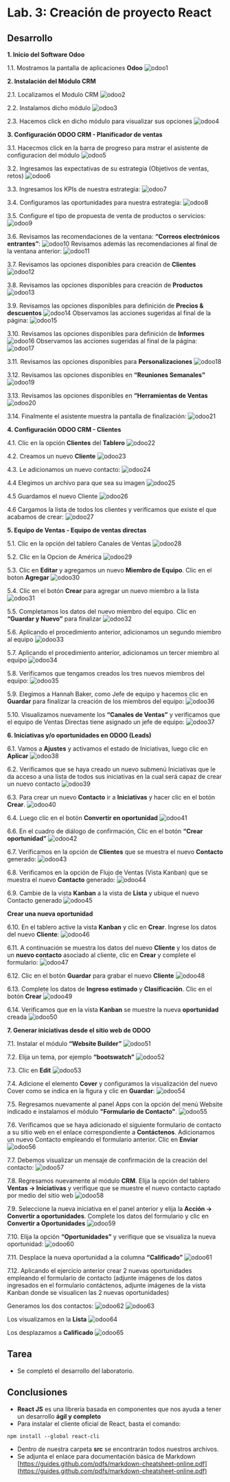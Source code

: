 # Lab. 3: Creación de proyecto React

## Desarrollo

**1. Inicio del Software Odoo**

1.1. Mostramos la pantalla de aplicaciones **Odoo**
![odoo1](images/1.PNG)


**2. Instalación del Módulo CRM**

2.1. Localizamos el Modulo CRM
![odoo2](images/2.PNG)

2.2. Instalamos dicho módulo
![odoo3](images/3.PNG)

2.3. Hacemos click en dicho módulo para visualizar sus opciones
![odoo4](images/4.PNG)

**3. Configuración ODOO CRM - Planificador de ventas**

3.1. Hacecmos click en la barra de progreso para mstrar el asistente de configuracion del módulo
![odoo5](images/5.PNG)

3.2. Ingresamos las expectativas de su estrategia (Objetivos de ventas, retos)
![odoo6](images/6.PNG)

3.3. Ingresamos los KPIs de nuestra estrategia:
![odoo7](images/7.PNG)

3.4. Configuramos las oportunidades para nuestra estrategia:
![odoo8](images/8.PNG)

3.5. Configure el tipo de propuesta de venta de productos o servicios:
![odoo9](images/9.PNG)

3.6. Revisamos las recomendaciones de la ventana: **“Correos electrónicos entrantes”**:
![odoo10](images/10.PNG)
Revisamos además las recomendaciones al final de la ventana anterior: 
![odoo11](images/11.PNG)

3.7. Revisamos las opciones disponibles para creación de **Clientes**
![odoo12](images/12.PNG)

 3.8.  Revisamos las opciones disponibles para creación de **Productos**
![odoo13](images/13.PNG)

3.9. Revisamos las opciones disponibles para definición de **Precios & descuentos**
![odoo14](images/14.PNG)
Observamos las acciones sugeridas al final de la página:
![odoo15](images/15.PNG)

3.10. Revisamos las opciones disponibles para definición de **Informes**
![odoo16](images/16.PNG)
Observamos las acciones sugeridas al final de la página:
![odoo17](images/17.PNG)

3.11. Revisamos las opciones disponibles para **Personalizaciones** 
![odoo18](images/18.PNG)

3.12. Revisamos las opciones disponibles en **“Reuniones Semanales”**
![odoo19](images/19.PNG)

3.13. Revisamos las opciones disponibles en **“Herramientas de Ventas**
![odoo20](images/20.PNG)

3.14. Finalmente el asistente muestra la pantalla de finalización:
![odoo21](images/21.PNG)


**4. Configuración ODOO CRM - Clientes**

4.1. Clic en la opción **Clientes** del **Tablero**
![odoo22](images/22.PNG)

4.2. Creamos un nuevo **Cliente**
![odoo23](images/23.PNG)

4.3. Le adicionamos un nuevo contacto:
![odoo24](images/24.PNG)

4.4 Elegimos un archivo para que sea su imagen
![odoo25](images/25.PNG)

4.5 Guardamos el nuevo Cliente
![odoo26](images/26.PNG)

4.6 Cargamos la lista de todos los clientes y verificamos que existe el que acabamos de crear:
![odoo27](images/27.PNG)


**5. Equipo de Ventas - Equipo de ventas directas**

5.1. Clic en la opción del tablero Canales de Ventas
![odoo28](images/28.PNG)

5.2. Clic en la Opcion de América
![odoo29](images/29.PNG)

5.3. Clic en **Editar** y agregamos un nuevo **Miembro de Equipo**. Clic en el boton **Agregar**
![odoo30](images/30.PNG)

5.4. Clic en el botón **Crear** para agregar un nuevo miembro a la lista
![odoo31](images/31.PNG)

5.5. Completamos los datos del nuevo miembro del equipo. Clic en **“Guardar y Nuevo”** para finalizar
![odoo32](images/32.PNG)

5.6. Aplicando el procedimiento anterior, adicionamos un segundo miembro al equipo
![odoo33](images/33.PNG)

5.7. Aplicando el procedimiento anterior, adicionamos un tercer miembro al equipo
![odoo34](images/34.PNG)

5.8. Verificamos que tengamos creados los tres nuevos miembros del equipo:
![odoo35](images/35.PNG)

5.9. Elegimos a Hannah Baker, como Jefe de equipo y hacemos clic en **Guardar** para finalizar la creación de los miembros del equipo:
![odoo36](images/36.PNG)

5.10. Visualizamos nuevamente los **“Canales de Ventas”** y verificamos que el equipo de Ventas Directas tiene asignado un jefe de equipo: 
![odoo37](images/37.PNG)

**6. Iniciativas y/o oportunidades en ODOO (Leads)**

6.1. Vamos a **Ajustes** y activamos el estado de Iniciativas, luego clic en **Aplicar**
![odoo38](images/38.PNG)

6.2. Verificamos que se haya creado un nuevo submenú Iniciativas que le da acceso a una lista de todos sus iniciativas en la cual será capaz de crear un nuevo contacto
![odoo39](images/39.PNG)

6.3. Para crear un nuevo **Contacto** ir a **Iniciativas** y hacer clic en el botón **Crear**.
![odoo40](images/40.PNG)

6.4. Luego clic en el botón **Convertir en oportunidad**
![odoo41](images/41.PNG)

6.6. En el cuadro de diálogo de confirmación, Clic en el botón **“Crear oportunidad”**
![odoo42](images/42.PNG)

6.7. Verificamos en la opción de **Clientes** que se muestra el nuevo **Contacto** generado:
![odoo43](images/43.PNG)

6.8. Verificamos en la opción de Flujo de Ventas (Vista Kanban) que se muestra el nuevo **Contacto** generado:
![odoo44](images/44.PNG)

6.9. Cambie de la vista **Kanban** a la vista de **Lista** y ubique el nuevo Contacto generado 
![odoo45](images/45.PNG)



**Crear una nueva oportunidad**

6.10. En el tablero active la vista **Kanban** y clic en **Crear**. Ingrese los datos del nuevo **Cliente**:
![odoo46](images/46.PNG)

6.11. A continuación se muestra los datos del nuevo **Cliente** y los datos de un **nuevo contacto** asociado al cliente, clic en **Crear** y complete el formulario:
![odoo47](images/47.PNG)

6.12. Clic en el botón **Guardar** para grabar el nuevo **Cliente**
![odoo48](images/48.PNG)

6.13. Complete los datos de **Ingreso estimado** y **Clasificación**. Clic en el botón **Crear**
![odoo49](images/49.PNG)

6.14. Verificamos que en la vista **Kanban** se muestre la nueva **oportunidad** creada
![odoo50](images/50.PNG)


**7. Generar iniciativas desde el sitio web de ODOO**

7.1. Instalar el módulo **“Website Builder”**
![odoo51](images/51.PNG)

7.2. Elija un tema, por ejemplo **“bootswatch”**
![odoo52](images/52.PNG)

7.3. Clic en **Edit**
![odoo53](images/53.PNG)

7.4. Adicione el elemento **Cover** y configuramos la visualización del nuevo Cover como se indica en la figura y clic en **Guardar**:
![odoo54](images/54.PNG)

7.5. Regresamos nuevamente al panel Apps con la opción del menú Website indicado e instalamos el módulo **"Formulario de Contacto"**.
![odoo55](images/55.PNG)

7.6. Verificamos que se haya adicionado el siguiente formulario de contacto a su sitio web en el enlace correspondiente a **Contáctenos**. Adicionamos un nuevo Contacto empleando el formulario anterior. Clic en **Enviar**
![odoo56](images/56.PNG)

7.7. Debemos visualizar un mensaje de confirmación de la creación del contacto:
![odoo57](images/57.PNG)

7.8. Regresamos nuevamente al módulo **CRM**. Elija la opción del tablero **Ventas → Iniciativas** y verifique que se muestre el nuevo contacto captado por medio del sitio web 
![odoo58](images/58.PNG)

7.9. Seleccione la nueva iniciativa en el panel anterior y elija la **Acción → Convertir a oportunidades**. Complete los datos del formulario y clic en **Convertir a Oportunidades**
![odoo59](images/59.PNG)

7.10. Elija la opción **“Oportunidades”** y verifique que se visualiza la nueva oportunidad:
![odoo60](images/60.PNG)

7.11. Desplace la nueva oportunidad a la columna **“Calificado”**
![odoo61](images/61.PNG)

7.12. Aplicando el ejercicio anterior crear 2 nuevas oportunidades empleando el formulario de contacto (adjunte imágenes de los datos ingresados en el formulario contáctenos, adjunte imágenes de la vista Kanban donde se visualicen las 2 nuevas oportunidades) 

Generamos los dos contactos:
![odoo62](images/62.PNG)
![odoo63](images/63.PNG)

Los visualizamos en la **Lista**
![odoo64](images/64.PNG)

Los desplazamos a **Calificado**
![odoo65](images/65.PNG)

## Tarea

- Se completó el desarrollo del laboratorio.

## Conclusiones

- **React JS** es una librería basada en componentes que nos ayuda a tener un desarrollo __ágil y completo__
- Para instalar el cliente oficial de React, basta el comando:
```
npm install --global react-cli
```
- Dentro de nuestra carpeta **src** se encontrarán todos nuestros archivos.
- Se adjunta el enlace para documentación básica de Markdown [https://guides.github.com/pdfs/markdown-cheatsheet-online.pdf](https://guides.github.com/pdfs/markdown-cheatsheet-online.pdf)